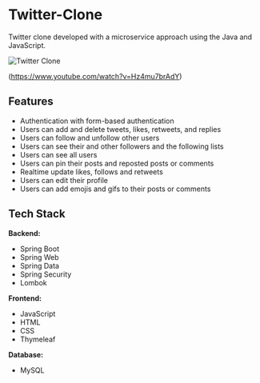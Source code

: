# Twitter-Clone

Twitter clone developed with a microservice approach using the Java and JavaScript.

![Twitter Clone](https://img.youtube.com/vi/Hz4mu7brAdY/0.jpg)

(https://www.youtube.com/watch?v=Hz4mu7brAdY)



## Features

- Authentication with form-based authentication
- Users can add and delete tweets, likes, retweets, and replies
- Users can follow and unfollow other users
- Users can see their and other followers and the following lists
- Users can see all users
- Users can pin their posts and reposted posts or comments
- Realtime update likes, follows and retweets
- Users can edit their profile
- Users can add emojis and gifs to their posts or comments

## Tech Stack

**Backend:** 
- Spring Boot 
- Spring Web 
- Spring Data
- Spring Security 
- Lombok

**Frontend:** 
- JavaScript 
- HTML
- CSS
- Thymeleaf

**Database:** 
- MySQL

